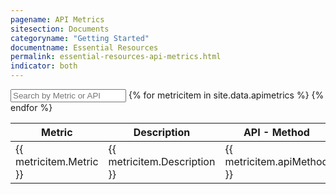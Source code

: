 ```yaml
---
pagename: API Metrics
sitesection: Documents
categoryname: "Getting Started"
documentname: Essential Resources
permalink: essential-resources-api-metrics.html
indicator: both
---
```


<div id="metrics">
<input id="metricsSearch" placeholder="Search by Metric or API" />
<table class="metricstable" id="apimetricstable">
  <thead>
    <th>Metric</th>
    <th>Description</th>
    <th>API - Method</th>
    <th>Channel</th>
    <th>Analysis Type</th>
    <th>Filtered By</th>
    <th>Formula (Optional)</th>
  </thead>
  <tbody class="list">
  {% for metricitem in site.data.apimetrics %}
    <tr>
      <td class="metric">{{ metricitem.Metric }}</td>
      <td class="description">{{ metricitem.Description }}</td>
      <td class="apiMethod">{{ metricitem.apiMethod }}</td>
      <td class="channel">{{ metricitem.Channel }}</td>
      <td class="analysis">{{ metricitem.analysisType }}</td>
      <td class="filtered">{{ metricitem.filteredBy }}</td>
      <td class="formula">{{ metricitem.formulaOptional }}</td>
    </tr>
  {% endfor %}
</tbody>
</table>
</div>
